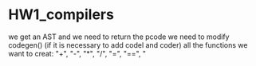# HW1_compilers
we get an AST and we need to return the pcode
we need to modify codegen() (if it is necessary to add codel and coder)
all the functions we want to creat:
"+", "-", "*", "/", "=", "==", "
